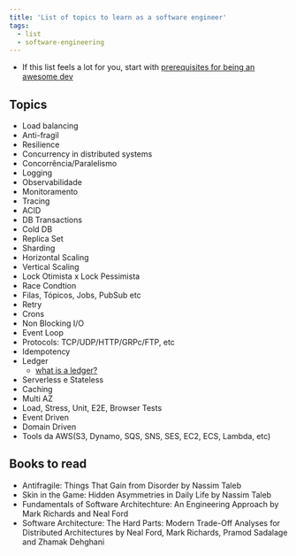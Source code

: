 ```yaml
---
title: 'List of topics to learn as a software engineer'
tags:
  - list
  - software-engineering
---
```


- If this list feels a lot for you, start with [prerequisites for being an awesome dev](list-of-prerequisites-for-an-awesome-dev)

## Topics

- Load balancing
- Anti-fragil
- Resilience
- Concurrency in distributed systems
- Concorrência/Paralelismo
- Logging
- Observabilidade
- Monitoramento
- Tracing
- ACID
- DB Transactions
- Cold DB
- Replica Set
- Sharding
- Horizontal Scaling
- Vertical Scaling
- Lock Otimista x Lock Pessimista
- Race Condtion
- Filas, Tópicos, Jobs, PubSub etc
- Retry
- Crons
- Non Blocking I/O
- Event Loop
- Protocols: TCP/UDP/HTTP/GRPc/FTP, etc
- Idempotency
- Ledger
  - [what is a ledger?](/blog/what-is-a-ledger)
- Serverless e Stateless
- Caching
- Multi AZ
- Load, Stress, Unit, E2E, Browser Tests
- Event Driven
- Domain Driven
- Tools da AWS(S3, Dynamo, SQS, SNS, SES, EC2,
  ECS, Lambda, etc)

## Books to read

- Antifragile: Things That Gain from Disorder by Nassim Taleb
- Skin in the Game: Hidden Asymmetries in Daily Life by Nassim Taleb
- Fundamentals of Software Architechture: An Engineering Approach by Mark Richards and Neal Ford
- Software Architecture: The Hard Parts: Modern Trade-Off Analyses for Distributed Architectures by Neal Ford, Mark Richards, Pramod Sadalage and Zhamak Dehghani
